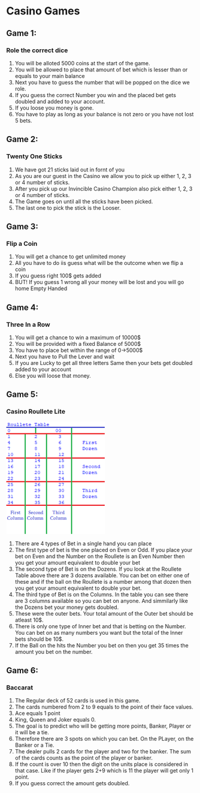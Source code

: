 # Casino Games
## Game 1:
### Role the correct dice
1) You will be alloted 5000 coins at the start of the game.
2) You will be allowed to place that amount of bet which is lesser than or equals to your main balance
3) Next you have to guess the number that will be popped on the dice we role.
4) If you guess the correct Number you win and the placed bet gets doubled and added to your account.
5) If you loose you money is gone.
6) You have to play as long as your balance is not zero or you have not lost 5 bets.
## Game 2:
### Twenty One Sticks
1) We have got 21 sticks laid out in fornt of you
2) As you are our guest in the Casino we allow you to pick up either 1, 2, 3 or 4 number of sticks.
3) After you pick up our Invincible Casino Champion also pick either 1, 2, 3 or 4 number of sticks.
4) The Game goes on until all the sticks have been picked.
5) The last one to pick the stick is the Looser.
## Game 3:
### Flip a Coin
1) You will get a chance to get unlimited money
2) All you have to do iis guess what will be the outcome when we flip a coin
3) If you guess right 100$ gets added
4) BUT! If you guess 1 wrong all your money will be lost and you will go home Empty Handed
## Game 4:
### Three In a Row
1) You will get a chance to win a maximum of 10000$
2) You will be provided with a fixed Balance of 5000$
3) You have to place bet within the range of 0->5000$
4) Next you have to Pull the Lever and wait
5) If you are Lucky to get all three letters Same then your bets get doubled added to your account
6) Else you will loose that money.
## Game 5:
### Casino Roullete Lite
![](Roullete_table.png)
1) There are 4 types of Bet in a single hand you can place
2) The first type of bet is the one placed on Even or Odd. If you place your bet on Even and the Number on the Roullete is an Even Number then you get your amount equivalent to double your bet
3) The second type of Bet is on the Dozens. If you look at the Roullete Table above there are 3 dozens available. You can bet on either one of these and if the ball on the Roullete is a number among that dozen then you get your amount equivalent to double your bet.
4) The third type of Bet is on the Columns. In the table you can see there are 3 columns available so you can bet on anyone. And simmilarly like the Dozens bet your money gets doubled.
5) These were the outer bets. Your total amount of the Outer bet should be atleast 10$.
6) There is only one type of Inner bet and that is betting  on the Number. You can bet on as many numbers you want but the total of the Inner bets should be 10$.
7) If the Ball on the hits the Number you bet on then you get 35 times the amount you bet on the number.
## Game 6:
### Baccarat
1) The Regular deck of 52 cards is used in this game.
2) The cards numbered from 2 to 9 equals to the point of their face values.
3) Ace equals 1 point
4) King, Queen and Joker equals 0.
5) The goal is to predict who will be getting more points, Banker, Player or it will be a tie.
6) Therefore there are 3 spots on which you can bet. On the PLayer, on the Banker or a Tie.
7) The dealer pulls 2 cards for the player and two for the banker. The sum of the cards counts as the point of the player or banker.
8) If the count is over 10 then the digit on the units place is considered in that case. Like if the player gets 2+9 which is 11 the player will get only 1 point.
9) If you guess correct the amount gets doubled.
